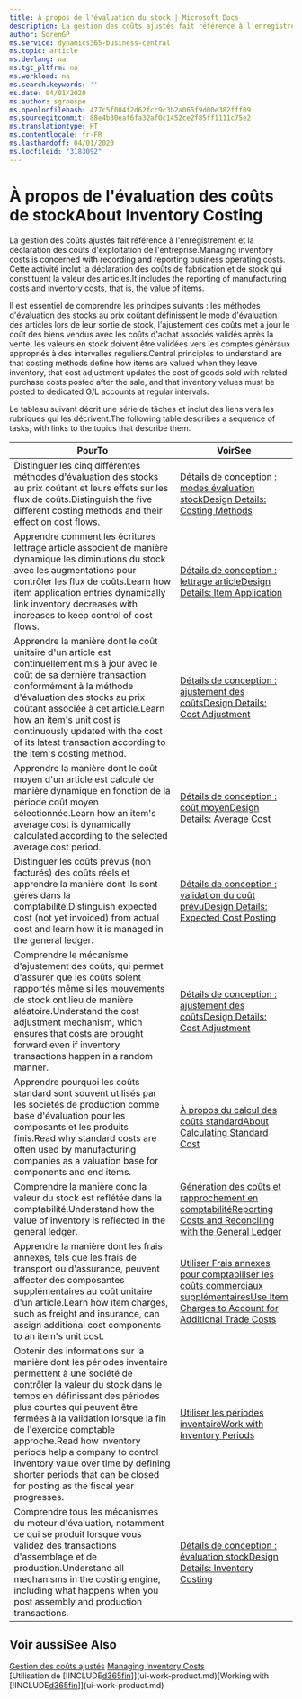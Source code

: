 ```yaml
---
title: À propos de l'évaluation du stock | Microsoft Docs
description: La gestion des coûts ajustés fait référence à l'enregistrement et la déclaration des coûts d'exploitation de l'entreprise. Cette activité inclut la déclaration des coûts de fabrication et de stock qui constituent la valeur des articles.
author: SorenGP
ms.service: dynamics365-business-central
ms.topic: article
ms.devlang: na
ms.tgt_pltfrm: na
ms.workload: na
ms.search.keywords: ''
ms.date: 04/01/2020
ms.author: sgroespe
ms.openlocfilehash: 477c5f004f2d62fcc9c3b2a065f9d00e382fff09
ms.sourcegitcommit: 88e4b30eaf6fa32af0c1452ce2f85ff1111c75e2
ms.translationtype: HT
ms.contentlocale: fr-FR
ms.lasthandoff: 04/01/2020
ms.locfileid: "3183092"
---
```

# <a name="about-inventory-costing"></a><span data-ttu-id="33340-104">À propos de l'évaluation des coûts de stock</span><span class="sxs-lookup"><span data-stu-id="33340-104">About Inventory Costing</span></span>
<span data-ttu-id="33340-105">La gestion des coûts ajustés fait référence à l'enregistrement et la déclaration des coûts d'exploitation de l'entreprise.</span><span class="sxs-lookup"><span data-stu-id="33340-105">Managing inventory costs is concerned with recording and reporting business operating costs.</span></span> <span data-ttu-id="33340-106">Cette activité inclut la déclaration des coûts de fabrication et de stock qui constituent la valeur des articles.</span><span class="sxs-lookup"><span data-stu-id="33340-106">It includes the reporting of manufacturing costs and inventory costs, that is, the value of items.</span></span>  

 <span data-ttu-id="33340-107">Il est essentiel de comprendre les principes suivants : les méthodes d'évaluation des stocks au prix coûtant définissent le mode d'évaluation des articles lors de leur sortie de stock, l'ajustement des coûts met à jour le coût des biens vendus avec les coûts d'achat associés validés après la vente, les valeurs en stock doivent être validées vers les comptes généraux appropriés à des intervalles réguliers.</span><span class="sxs-lookup"><span data-stu-id="33340-107">Central principles to understand are that costing methods define how items are valued when they leave inventory, that cost adjustment updates the cost of goods sold with related purchase costs posted after the sale, and that inventory values must be posted to dedicated G/L accounts at regular intervals.</span></span>  

 <span data-ttu-id="33340-108">Le tableau suivant décrit une série de tâches et inclut des liens vers les rubriques qui les décrivent.</span><span class="sxs-lookup"><span data-stu-id="33340-108">The following table describes a sequence of tasks, with links to the topics that describe them.</span></span>   

|<span data-ttu-id="33340-109">**Pour**</span><span class="sxs-lookup"><span data-stu-id="33340-109">**To**</span></span>|<span data-ttu-id="33340-110">**Voir**</span><span class="sxs-lookup"><span data-stu-id="33340-110">**See**</span></span>|  
|------------|-------------|  
|<span data-ttu-id="33340-111">Distinguer les cinq différentes méthodes d'évaluation des stocks au prix coûtant et leurs effets sur les flux de coûts.</span><span class="sxs-lookup"><span data-stu-id="33340-111">Distinguish the five different costing methods and their effect on cost flows.</span></span>|[<span data-ttu-id="33340-112">Détails de conception : modes évaluation stock</span><span class="sxs-lookup"><span data-stu-id="33340-112">Design Details: Costing Methods</span></span>](design-details-costing-methods.md)|  
|<span data-ttu-id="33340-113">Apprendre comment les écritures lettrage article associent de manière dynamique les diminutions du stock avec les augmentations pour contrôler les flux de coûts.</span><span class="sxs-lookup"><span data-stu-id="33340-113">Learn how item application entries dynamically link inventory decreases with increases to keep control of cost flows.</span></span>|[<span data-ttu-id="33340-114">Détails de conception : lettrage article</span><span class="sxs-lookup"><span data-stu-id="33340-114">Design Details: Item Application</span></span>](design-details-item-application.md)|  
|<span data-ttu-id="33340-115">Apprendre la manière dont le coût unitaire d'un article est continuellement mis à jour avec le coût de sa dernière transaction conformément à la méthode d'évaluation des stocks au prix coûtant associée à cet article.</span><span class="sxs-lookup"><span data-stu-id="33340-115">Learn how an item's unit cost is continuously updated with the cost of its latest transaction according to the item's costing method.</span></span>|[<span data-ttu-id="33340-116">Détails de conception : ajustement des coûts</span><span class="sxs-lookup"><span data-stu-id="33340-116">Design Details: Cost Adjustment</span></span>](design-details-cost-adjustment.md)|  
|<span data-ttu-id="33340-117">Apprendre la manière dont le coût moyen d'un article est calculé de manière dynamique en fonction de la période coût moyen sélectionnée.</span><span class="sxs-lookup"><span data-stu-id="33340-117">Learn how an item's average cost is dynamically calculated according to the selected average cost period.</span></span>|[<span data-ttu-id="33340-118">Détails de conception : coût moyen</span><span class="sxs-lookup"><span data-stu-id="33340-118">Design Details: Average Cost</span></span>](design-details-average-cost.md)|  
|<span data-ttu-id="33340-119">Distinguer les coûts prévus (non facturés) des coûts réels et apprendre la manière dont ils sont gérés dans la comptabilité.</span><span class="sxs-lookup"><span data-stu-id="33340-119">Distinguish expected cost (not yet invoiced) from actual cost and learn how it is managed in the general ledger.</span></span>|[<span data-ttu-id="33340-120">Détails de conception : validation du coût prévu</span><span class="sxs-lookup"><span data-stu-id="33340-120">Design Details: Expected Cost Posting</span></span>](design-details-expected-cost-posting.md)|  
|<span data-ttu-id="33340-121">Comprendre le mécanisme d'ajustement des coûts, qui permet d'assurer que les coûts soient rapportés même si les mouvements de stock ont lieu de manière aléatoire.</span><span class="sxs-lookup"><span data-stu-id="33340-121">Understand the cost adjustment mechanism, which ensures that costs are brought forward even if inventory transactions happen in a random manner.</span></span>|[<span data-ttu-id="33340-122">Détails de conception : ajustement des coûts</span><span class="sxs-lookup"><span data-stu-id="33340-122">Design Details: Cost Adjustment</span></span>](design-details-cost-adjustment.md)|  
|<span data-ttu-id="33340-123">Apprendre pourquoi les coûts standard sont souvent utilisés par les sociétés de production comme base d'évaluation pour les composants et les produits finis.</span><span class="sxs-lookup"><span data-stu-id="33340-123">Read why standard costs are often used by manufacturing companies as a valuation base for components and end items.</span></span>|[<span data-ttu-id="33340-124">À propos du calcul des coûts standard</span><span class="sxs-lookup"><span data-stu-id="33340-124">About Calculating Standard Cost</span></span>](finance-about-calculating-standard-cost.md)|  
|<span data-ttu-id="33340-125">Comprendre la manière donc la valeur du stock est reflétée dans la comptabilité.</span><span class="sxs-lookup"><span data-stu-id="33340-125">Understand how the value of inventory is reflected in the general ledger.</span></span>|[<span data-ttu-id="33340-126">Génération des coûts et rapprochement en comptabilité</span><span class="sxs-lookup"><span data-stu-id="33340-126">Reporting Costs and Reconciling with the General Ledger</span></span>](finance-report-costs-and-reconcile-with-the-general-ledger.md)|  
|<span data-ttu-id="33340-127">Apprendre la manière dont les frais annexes, tels que les frais de transport ou d'assurance, peuvent affecter des composantes supplémentaires au coût unitaire d'un article.</span><span class="sxs-lookup"><span data-stu-id="33340-127">Learn how item charges, such as freight and insurance, can assign additional cost components to an item's unit cost.</span></span>|[<span data-ttu-id="33340-128">Utiliser Frais annexes pour comptabiliser les coûts commerciaux supplémentaires</span><span class="sxs-lookup"><span data-stu-id="33340-128">Use Item Charges to Account for Additional Trade Costs</span></span>](payables-how-assign-item-charges.md)|  
|<span data-ttu-id="33340-129">Obtenir des informations sur la manière dont les périodes inventaire permettent à une société de contrôler la valeur du stock dans le temps en définissant des périodes plus courtes qui peuvent être fermées à la validation lorsque la fin de l'exercice comptable approche.</span><span class="sxs-lookup"><span data-stu-id="33340-129">Read how inventory periods help a company to control inventory value over time by defining shorter periods that can be closed for posting as the fiscal year progresses.</span></span>|[<span data-ttu-id="33340-130">Utiliser les périodes inventaire</span><span class="sxs-lookup"><span data-stu-id="33340-130">Work with Inventory Periods</span></span>](finance-how-to-work-with-inventory-periods.md)|  
|<span data-ttu-id="33340-131">Comprendre tous les mécanismes du moteur d'évaluation, notamment ce qui se produit lorsque vous validez des transactions d'assemblage et de production.</span><span class="sxs-lookup"><span data-stu-id="33340-131">Understand all mechanisms in the costing engine, including what happens when you post assembly and production transactions.</span></span>|[<span data-ttu-id="33340-132">Détails de conception : évaluation stock</span><span class="sxs-lookup"><span data-stu-id="33340-132">Design Details: Inventory Costing</span></span>](design-details-inventory-costing.md)|  

## <a name="see-also"></a><span data-ttu-id="33340-133">Voir aussi</span><span class="sxs-lookup"><span data-stu-id="33340-133">See Also</span></span>
<span data-ttu-id="33340-134">[Gestion des coûts ajustés](finance-manage-inventory-costs.md)  </span><span class="sxs-lookup"><span data-stu-id="33340-134">[Managing Inventory Costs](finance-manage-inventory-costs.md)  </span></span>  
<span data-ttu-id="33340-135">[Utilisation de [!INCLUDE[d365fin](includes/d365fin_md.md)]](ui-work-product.md)</span><span class="sxs-lookup"><span data-stu-id="33340-135">[Working with [!INCLUDE[d365fin](includes/d365fin_md.md)]](ui-work-product.md)</span></span>
